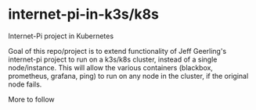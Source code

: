 # internet-pi-in-k3s/k8s
Internet-Pi project in Kubernetes

Goal of this repo/project is to extend functionality of Jeff Geerling's internet-pi project to run on a k3s/k8s cluster, instead of a single node/instance.  This will allow the various containers (blackbox, prometheus, grafana, ping) to run on any node in the cluster, if the original node fails.

More to follow
